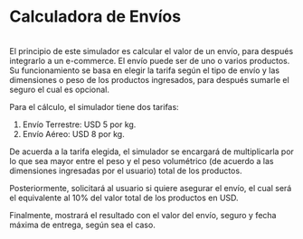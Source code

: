 # Calculadora de Envíos

<br>    
El principio de este simulador es calcular el valor de un envío, para después integrarlo a un e-commerce. El envío puede ser de uno o varios productos. Su funcionamiento se basa en elegir la tarifa según el tipo de envío y las dimensiones o peso de los productos ingresados, para después sumarle el seguro el cual es opcional.

Para el cálculo, el simulador tiene dos tarifas:

1. Envío Terrestre: USD 5 por kg.
2. Envío Aéreo: USD 8 por kg.

De acuerda a la tarifa elegida, el simulador se encargará de multiplicarla por lo que sea mayor entre el peso y el peso volumétrico (de acuerdo a las dimensiones ingresadas por el usuario) total de los productos.

Posteriormente, solicitará al usuario si quiere asegurar el envío, el cual será el equivalente al 10% del valor total de los productos en USD.

Finalmente, mostrará el resultado con el valor del envío, seguro y fecha máxima de entrega, según sea el caso.
